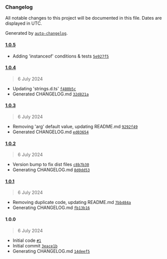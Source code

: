 ### Changelog

All notable changes to this project will be documented in this file. Dates are displayed in UTC.

Generated by [`auto-changelog`](https://github.com/CookPete/auto-changelog).

#### [1.0.5](https://github.com/avoidwork/tiny-strings/compare/1.0.4...1.0.5)

- Adding 'instanceof' conditions & tests [`5e927f5`](https://github.com/avoidwork/tiny-strings/commit/5e927f5911ca03dbb545ed45d3313578773cff07)

#### [1.0.4](https://github.com/avoidwork/tiny-strings/compare/1.0.3...1.0.4)

> 6 July 2024

- Updating 'strings.d.ts' [`f480b5c`](https://github.com/avoidwork/tiny-strings/commit/f480b5c89a796c49ef8e03f01d2f7484ef4158aa)
- Generated CHANGELOG.md [`32d821a`](https://github.com/avoidwork/tiny-strings/commit/32d821a9430bb7dd5af3e8a049768bfc93c38bc8)

#### [1.0.3](https://github.com/avoidwork/tiny-strings/compare/1.0.2...1.0.3)

> 6 July 2024

- Removing 'arg' default value, updating README.md [`9292f49`](https://github.com/avoidwork/tiny-strings/commit/9292f491620e6b0dece76a5111a59aca7946c213)
- Generated CHANGELOG.md [`ed03654`](https://github.com/avoidwork/tiny-strings/commit/ed0365429eedfcc48e4e97b2ba04eea5db96cc63)

#### [1.0.2](https://github.com/avoidwork/tiny-strings/compare/1.0.1...1.0.2)

> 6 July 2024

- Version bump to fix dist files [`c8b7b30`](https://github.com/avoidwork/tiny-strings/commit/c8b7b3019f25276822bfcb3abf29a5b5c5fecee7)
- Generating CHANGELOG.md [`8d0dd53`](https://github.com/avoidwork/tiny-strings/commit/8d0dd53dc08e7614b22c3c5e5e8a9d440b6412f0)

#### [1.0.1](https://github.com/avoidwork/tiny-strings/compare/1.0.0...1.0.1)

> 6 July 2024

- Removing duplicate code, updating README.md [`7bb484a`](https://github.com/avoidwork/tiny-strings/commit/7bb484a3cfe1bd476e8ab8fa0ef31143b69214fa)
- Generating CHANGELOG.md [`fb13b16`](https://github.com/avoidwork/tiny-strings/commit/fb13b162cdab8236c470cb7eaf298aba79bc5e3c)

#### 1.0.0

> 6 July 2024

- Initial code [`#1`](https://github.com/avoidwork/tiny-strings/pull/1)
- Initial commit [`3eace1b`](https://github.com/avoidwork/tiny-strings/commit/3eace1bd68819a6305864e7b92d14a42021a7a96)
- Generating CHANGELOG.md [`14deef5`](https://github.com/avoidwork/tiny-strings/commit/14deef545491014f59e6c74ddf958bc911d35e5b)

